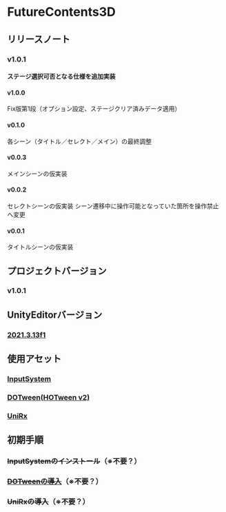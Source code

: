 # FutureContents3D
## リリースノート
### v1.0.1
#### ステージ選択可否となる仕様を追加実装
#### v1.0.0
Fix版第1段（オプション設定、ステージクリア済みデータ適用）
#### v0.1.0
各シーン（タイトル／セレクト／メイン）の最終調整
#### v0.0.3
メインシーンの仮実装
#### v0.0.2
セレクトシーンの仮実装
シーン遷移中に操作可能となっていた箇所を操作禁止へ変更
#### v0.0.1
タイトルシーンの仮実装
## プロジェクトバージョン
### v1.0.1
## UnityEditorバージョン
### [2021.3.13f1](https://unity.com/releases/editor/whats-new/2021.3.13)
## 使用アセット
### [InputSystem](https://forpro.unity3d.jp/unity_pro_tips/2021/05/20/1957/)
### [DOTween(HOTween v2)](https://assetstore.unity.com/packages/tools/animation/dotween-hotween-v2-27676)
### [UniRx](https://kingmo.jp/kumonos/unirx-unitask-upm-import/)
## 初期手順
### ~~InputSystemのインストール~~（※不要？）
### ~~[DOTweenの導入](https://qiita.com/broken55/items/df152c061da759ad1471)~~（※不要？）
### ~~UniRxの導入~~（※不要？）
